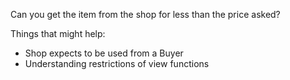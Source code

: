 Сan you get the item from the shop for less than the price asked?

Things that might help:
+ Shop expects to be used from a Buyer
+ Understanding restrictions of view functions
